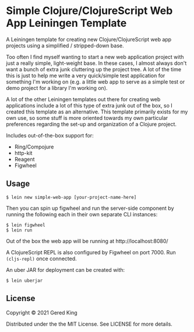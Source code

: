 # Simple Clojure/ClojureScript Web App Leiningen Template

A Leiningen template for creating new Clojure/ClojureScript web app projects using a simplified / stripped-down base.

Too often I find myself wanting to start a new web application project with just a really simple, light-weight base. In
these cases, I almost always don't want a bunch of extra junk cluttering up the project tree. A lot of the time this is
just to help me write a very quick/simple test application for something I'm working on (e.g. a little web app to serve
as a simple test or demo project for a library I'm working on). 

A lot of the other Leiningen templates out there for creating web applications include a lot of this type of extra junk
out of the box, so I created this template as an alternative. This template primarily exists for my own use, so some
stuff is more oriented towards my own particular preferences regarding the set-up and organization of a Clojure project.

Includes out-of-the-box support for:

* Ring/Compojure
* http-kit
* Reagent
* Figwheel

## Usage

```
$ lein new simple-web-app [your-project-name-here]
```

Then you can spin up figwheel and run the server-side component by running the following each in their own separate CLI
instances:

```
$ lein figwheel
$ lein run
```

Out of the box the web app will be running at http://localhost:8080/

A ClojureScript REPL is also configured by Figwheel on port 7000. Run `(cljs-repl)` once connected.

An uber JAR for deployment can be created with:

```
$ lein uberjar
```

## License

Copyright © 2021 Gered King

Distributed under the the MIT License. See LICENSE for more details.

